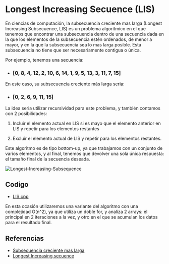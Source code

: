 # Longest Increasing Secuence (LIS)
En ciencias de computación, la subsecuencia creciente mas larga (Longest Increasing Subsecuence, LIS) es un problema algorítmico en el que tenemos que encontrar una subsecuencia dentro de una secuencia dada en la que los elementos de la subsecuencia estén ordenados, de menor a mayor, y en la que la subsecuencia sea lo mas larga posible. Esta subsecuencia no tiene que ser necesariamente contigua o única.

Por ejemplo, tenemos una secuencia:
- ### [0, 8, 4, 12, 2, 10, 6, 14, 1, 9, 5, 13, 3, 11, 7, 15]

En este caso, su subsecuencia creciente más larga seria: 
- ### [0, 2, 6, 9, 11, 15]

La idea seria utilizar recursividad para este problema, y también contamos con 2 posibilidades:

1. Incluir el elemento actual en LIS si es mayo que el elemento anterior en LIS y repetir para los elementos restantes

2. Excluir el elemento actual de LIS y repetir para los elementos restantes.

Este algoritmo es de tipo bottom-up, ya que trabajamos con un conjunto de varios elementos, y al final, tenemos que devolver una sola única respuesta: el tamaño final de la secuencia deseada.

![Longest-Increasing-Subsequence](https://user-images.githubusercontent.com/101950765/197430159-fb80f067-6a7f-42f6-ab7b-7176ee572d31.png)

## Codigo
- [LIS.cpp](https://github.com/dylanjitt/Algoritmica/blob/main/contenido/programacion_dinamica/Longest_Increasing_secuence/LIS.cpp)

En esta ocasión utilizaremos una variante del algoritmo con una complejidad O(n^2), ya que utiliza un doble for, y analiza 2 arrays: el principal en 2 iteraciones a la vez, y otro en el que se acumulan los datos para el resultado final.
## Referencias
- [Subsecuencia creciente mas larga](https://www.techiedelight.com/es/longest-increasing-subsequence-using-dynamic-programming/)
- [Longest Increasing secuence](https://www.geeksforgeeks.org/longest-increasing-subsequence-dp-3/)
